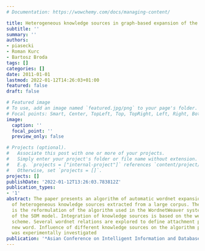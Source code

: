 ```yaml
---
# Documentation: https://wowchemy.com/docs/managing-content/

title: Heterogeneous knowledge sources in graph-based expansion of the polish wordnet
subtitle: ''
summary: ''
authors:
- piasecki
- Roman Kurc
- Bartosz Broda
tags: []
categories: []
date: 2011-01-01
lastmod: 2022-01-12T14:26:03+01:00
featured: false
draft: false

# Featured image
# To use, add an image named `featured.jpg/png` to your page's folder.
# Focal points: Smart, Center, TopLeft, Top, TopRight, Left, Right, BottomLeft, Bottom, BottomRight.
image:
  caption: ''
  focal_point: ''
  preview_only: false

# Projects (optional).
#   Associate this post with one or more of your projects.
#   Simply enter your project's folder or file name without extension.
#   E.g. `projects = ["internal-project"]` references `content/project/deep-learning/index.md`.
#   Otherwise, set `projects = []`.
projects: []
publishDate: '2022-01-12T13:26:03.783812Z'
publication_types:
- '1'
abstract: The paper presents an algorithm of automatic wordnet expansion on the basis
  of heterogeneous knowledge sources extracted from a large corpus. The algorithm
  is the reformulation of the algorithm used in the WordnetWeaver system in terms
  of the SOM model. Integration of knowledge sources is based on the weighted voting
  scheme. Several wordnet relations are explored to define attachment points for a
  new word. Influence of different knowledge sources on the algorithm performance
  was experimentally investigated
publication: '*Asian Conference on Intelligent Information and Database Systems*'
---
```

